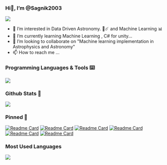 
### Hi👋, I’m @Sagnik2003
![](https://komarev.com/ghpvc/?username=Sagnik2003&style=flat&abbreviated=true)
- 👀 I’m interested in Data Driven Astronomy.    🔭☄️ and  Machine Learning 📊  
- 🌱 I’m currently learning Machine Learning , C# for unity...
- 💞️ I’m looking to collaborate on "Machine learning implementation in Astrophysics and Astronomy" 
- 📫 How to reach me ...

<!---
Sagnik2003/Sagnik2003 is a ✨ special ✨ repository because its `README.md` (this file) appears on your GitHub profile.
You can click the Preview link to take a look at your changes.
--->

### Programming Languages & Tools ⌨️
<p>
  <a href="https://skillicons.dev">
    <img src="https://skillicons.dev/icons?i=vscode,c,py,html,css,js,bootstrap,tailwind,java,blender,figma,debian,git,ai,kali,linux,mint,ps,pytorch,sklearn,tensorflow,ubuntu,unreal,ae&perline=8" />
  </a>
</p>

### Github Stats 📑
<picture>
  <source
    srcset="https://github-readme-stats.vercel.app/api?username=Sagnik2003&rank_icon=github&theme=transparent&show=reviews,discussions_started,discussions_answered,prs_merged,prs_merged_percentage"
    media="(prefers-color-scheme: dark)"
  />
  <source
    srcset="https://github-readme-stats.vercel.app/api?username=Sagnik2003&rank_icon=github&show=reviews,discussions_started,discussions_answered,prs_merged,prs_merged_percentage"
    media="(prefers-color-scheme: light), (prefers-color-scheme: no-preference)"
  />
  <img src="https://github-readme-stats.vercel.app/api?username=Sagnik2003&rank_icon=github&theme=transparent&show=reviews,discussions_started,discussions_answered,prs_merged,prs_merged_percentage" />
</picture>

### Pinned 📌
[![Readme Card](https://github-readme-stats.vercel.app/api/pin/?username=Sagnik2003&repo=BiLSTM-Image-Classification&theme=transparent)](https://github.com/Necromancer1009/github-readme-stats)
[![Readme Card](https://github-readme-stats.vercel.app/api/pin/?username=Sagnik2003&repo=English-to-Bengali-Translator-Model-using-Glove-and-Seq2seq&theme=transparent)](https://github.com/Necromancer1009/github-readme-stats)
[![Readme Card](https://github-readme-stats.vercel.app/api/pin/?username=Sagnik2003&repo=jigsaw-toxic-comment-classification-using-CNN-Glove-and-TF2&theme=transparent)](https://github.com/Necromancer1009/github-readme-stats)
[![Readme Card](https://github-readme-stats.vercel.app/api/pin/?username=Sagnik2003&repo=jigsaw-toxic-comment-classification-using-CNN-Glove-and-TF2&theme=transparent)](https://github.com/Necromancer1009/github-readme-stats)
[![Readme Card](https://github-readme-stats.vercel.app/api/pin/?username=Sagnik2003&repo=Poetry-Generator-using-Deep-Learning-Approach&theme=transparent)](https://github.com/Necromancer1009/github-readme-stats)
[![Readme Card](https://github-readme-stats.vercel.app/api/pin/?username=Sagnik2003&repo=CIFAR-Classification-using-CNN-in-PyTorch&theme=transparent)](https://github.com/Necromancer1009/github-readme-stats)


### Most Used Languages 
<picture>
  <source
    srcset="https://github-readme-stats.vercel.app/api/top-langs/?username=Sagnik2003&layout=compact&show_icons=true&theme=transparent"
    media="(prefers-color-scheme: dark)"
  />
  <source
    srcset="https://github-readme-stats.vercel.app/api/top-langs/?username=Sagnik2003&layout=compact&show_icons=true"
    media="(prefers-color-scheme: light), (prefers-color-scheme: no-preference)"
  />
  <img src="https://github-readme-stats.vercel.app/api/top-langs/?username=Sagnik2003&layout=compact&show_icons=true" />
</picture>
